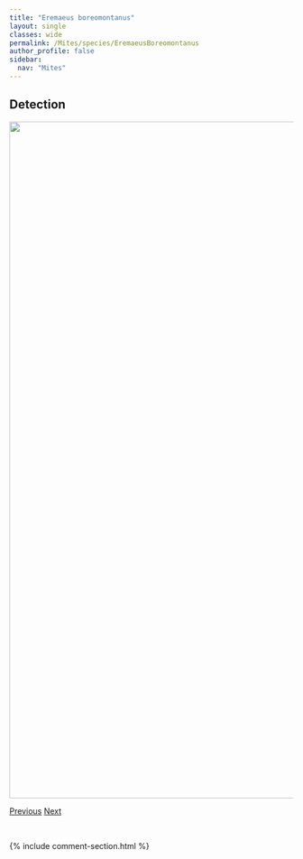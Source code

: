 ```yaml
---
title: "Eremaeus boreomontanus"
layout: single
classes: wide
permalink: /Mites/species/EremaeusBoreomontanus
author_profile: false
sidebar:
  nav: "Mites"
---
```


<h2>Detection</h2>

<a href="https://drive.google.com/uc?export=view&id=103L4wRmQN5AmJuxyTWmg50NZhCIf1awl">
<img src="https://drive.google.com/uc?export=view&id=103L4wRmQN5AmJuxyTWmg50NZhCIf1awl" height = "1200" width = "800">
</a>


<a href="/DevelopmentWebsite/Mites/species/EporibatulaSp1DEW" class="pagination--pager" title="Eporibatula sp. 1 DEW">Previous</a> <a href="/DevelopmentWebsite/Mites/species/EremaeusSp1LML" class="pagination--pager" title="Eremaeus sp. 1 LML">Next</a>

<p>&nbsp;</p>

{% include comment-section.html %}
